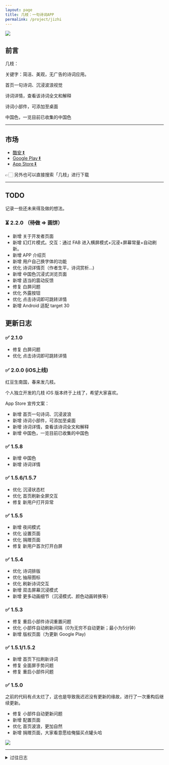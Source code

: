 ```yaml
---
layout: page
title: 几枝：一句诗词APP
permalink: /project/jizhi
---
```


![](https://cdn.jsdelivr.net/gh/xcc3641/xcc3641.github.io@master/assets/images/jizhi.png)


## 前言

几枝：

关键字：简洁、美观，无广告的诗词应用。

首页一句诗词、沉浸波浪视觉

诗词详情，查看该诗词全文和解释

诗词小部件，可添加至桌面

中国色，一览目前已收集的中国色

---

## 市场

- [酷安 ⏬](https://www.coolapk.com/apk/248825)
- [Google Play ⏬](https://play.google.com/store/apps/details?id=com.hugo.jizhi)
- [App Store ⏬](https://apps.apple.com/us/app/%E5%87%A0%E6%9E%9D/id1552874203)

👉🏻 另外也可以直接搜索「几枝」进行下载

---

## TODO

记录一些还未来得及做的想法。

### ⏳ 2.2.0 （~~待做~~ => 画饼）

- 新增 关于开发者页面
- 新增 幻灯片模式。交互：通过 FAB  进入横屏模式+沉浸+屏幕常量+自动刷新。
- 新增 APP 介绍页
- 新增 用户自己换字体的功能
- 优化 诗词详情页（作者生平，诗词赏析...)
- 新增 中国色沉浸式浏览页面
- 新增 适当的震动反馈
- 修复 白屏问题
- 优化 外露按钮
- 优化 点击诗词即可跳转详情
- 新增 Android 适配 target 30

## 更新日志

### ✅ 2.1.0

- 修复 白屏问题
- 优化 点击诗词即可跳转详情

### ✅ 2.0.0 (iOS上线)

红豆生南国，春来发几枝。

个人独立开发的几枝 iOS 版本终于上线了，希望大家喜欢。

App Store 宣传文案：

+ 新增 首页一句诗词、沉浸波浪
+ 新增 诗词小部件，可添加至桌面
+ 新增 诗词详情，查看该诗词全文和解释
+ 新增 中国色，一览目前已收集的中国色


### ✅ 1.5.8

- 新增 中国色
- 新增 诗词详情

### ✅ 1.5.6/1.5.7

- 优化 沉浸状态栏
- 优化 首页刷新全屏交互
- 修复 新用户打开异常

### ✅ 1.5.5

- 新增 夜间模式
- 优化 设置页面
- 优化 捐赠页面
- 修复 新用户首次打开白屏

### ✅ 1.5.4

- 优化 诗词排版
- 优化 抽屉图标
- 优化 刷新诗词交互
- 新增 双击屏幕沉浸模式
- 新增 更多动画细节（沉浸模式、颜色动画转换等）

### ✅ 1.5.3

- 修复 重启小部件诗词重置问题
- 优化 小部件自动刷新间隔（0为无穷不自动更新；最小为5分钟）
- 新增 版权页面（为更新 Google Play)

### ✅  1.5.1/1.5.2

- 新增 首页下拉刷新诗词
- 修复 全面屏手势问题
- 修复 重启小部件问题

### ✅  1.5.0

之前的代码有点太烂了，这也是导致我迟迟没有更新的缘故，进行了一次重构后继续更新。

- 修复 小部件自动更新问题
- 新增 配置页面
- 优化 首页波浪，更加自然
- 新增 捐赠页面，大家看意愿给俺猫买点罐头哈

![](https://cdn.jsdelivr.net/gh/xcc3641/xcc3641.github.io@master/assets/images/image_cat.png)

---

<details>
  <summary>过往日志</summary>

    <h3> ✅ 1.4.0</h3>
    <ul>
      <li>修复 自动刷新问题（保活后台的情况下，每一个小时更新一次）</li>
      <li>更新：从小部件进入 APP 不会自动刷新</li>
    </ul>  

    <h3> ✅ 1.3.0</h3>
    <ul>
      <li>新增 详情页</li>
      <li>修复 点击刷新卡顿</li>
    </ul>

    <h3> ✅ 1.2.0</h3>
    <ul>
      <li>新增 诗词的完整查看</li>
      <li>修复 点击刷新卡顿</li>
      <li>修复 崩溃问题</li>
    </ul>    

</details>

